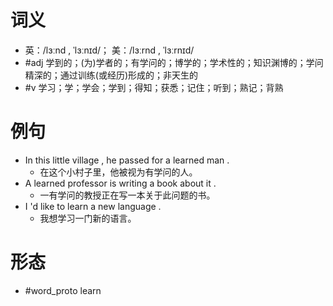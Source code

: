 # 词义
- 英：/lɜːnd , ˈlɜːnɪd/； 美：/lɜːrnd , ˈlɜːrnɪd/
- #adj 学到的；(为)学者的；有学问的；博学的；学术性的；知识渊博的；学问精深的；通过训练(或经历)形成的；非天生的
- #v 学习；学；学会；学到；得知；获悉；记住；听到；熟记；背熟
# 例句
- In this little village , he passed for a learned man .
	- 在这个小村子里，他被视为有学问的人。
- A learned professor is writing a book about it .
	- 一有学问的教授正在写一本关于此问题的书。
- I 'd like to learn a new language .
	- 我想学习一门新的语言。
# 形态
- #word_proto learn
